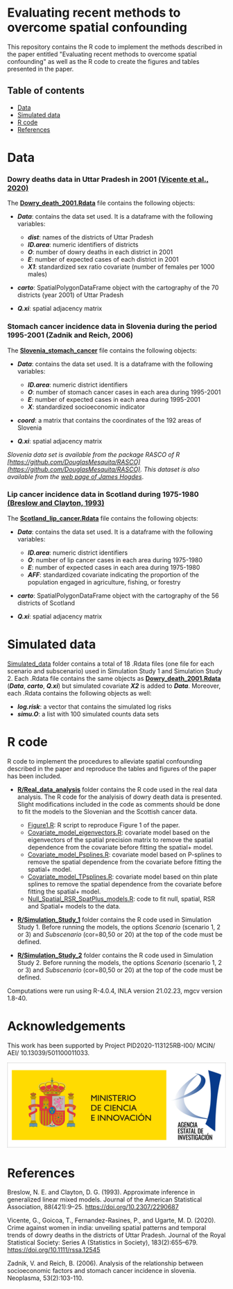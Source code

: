 # Evaluating recent methods to overcome spatial confounding
This repository contains the R code to implement the methods described in the paper entitled "Evaluating recent methods to overcome spatial confounding" as well as the R code to create the figures and tables presented in the paper.


## Table of contents

- [Data](#Data)
- [Simulated data](#SimulatedData)
- [R code](#R-code)
- [References](#References)


# Data
### Dowry deaths data in Uttar Pradesh in 2001 [(Vicente et al., 2020)](https://rss.onlinelibrary.wiley.com/doi/10.1111/rssa.12545)

The [**Dowry_death_2001.Rdata**](https://github.com/spatialstatisticsupna/Spatial_confounding_article/blob/main/Data/Dowry_death_2001.Rdata) file contains the following objects:
  - **_Data_**: contains the data set used. It is a dataframe with the following variables:
    - **_dist_**: names of the districts of Uttar Pradesh
    - **_ID.area_**: numeric identifiers of districts
    - **_O_**: number of dowry deaths in each district in 2001
    - **_E_**: number of expected cases of each district in 2001
    - **_X1_**: standardized sex ratio covariate (number of females per 1000 males)

  - **_carto_**: SpatialPolygonDataFrame object with the cartography of the 70 districts (year 2001) of Uttar Pradesh
  - **_Q.xi_**: spatial adjacency matrix


### Stomach cancer incidence data in Slovenia during the period 1995-2001 (Zadnik and Reich, 2006)

The [**Slovenia_stomach_cancer**](https://github.com/spatialstatisticsupna/Spatial_confounding_article/blob/main/Data/Slovenia_stomach_cancer.Rdata) file contains the following objects:
  - **_Data_**: contains the data set used. It is a dataframe with the following variables:
    - **_ID.area_**: numeric district identifiers
    - **_O_**: number of stomach cancer cases in each area during 1995-2001
    - **_E_**: number of expected cases in each area during 1995-2001
    - **_X_**: standardized socioeconomic indicator
    
  - **_coord_**: a matrix that contains the coordinates of the 192 areas of Slovenia
  - **_Q.xi_**: spatial adjacency matrix
  
  
_Slovenia data set is available from the package RASCO of R [https://github.com/DouglasMesquita/RASCO](https://github.com/DouglasMesquita/RASCO). This dataset is also available from the [web page of James Hogdes](https://www.biostat.umn.edu/~hodges/RPLMBook/Datasets/Datasets.html)_.


### Lip cancer incidence data in Scotland during 1975-1980 [(Breslow and Clayton, 1993)](https://www.jstor.org/stable/2290687?origin=crossref#metadata_info_tab_contents)

The [**Scotland_lip_cancer.Rdata**](https://github.com/spatialstatisticsupna/Spatial_confounding_article/blob/main/Data/Scotland_lip_cancer.Rdata) file contains the following objects:
  - **_Data_**: contains the data set used. It is a dataframe with the following variables:
    - **_ID.area_**: numeric district identifiers
    - **_O_**: number of lip cancer cases in each area during 1975-1980
    - **_E_**: number of expected cases in each area during 1975-1980
    - **_AFF_**: standardized covariate indicating the proportion of the population engaged in agriculture, fishing, or forestry

  - **_carto_**: SpatialPolygonDataFrame object with the cartography of the 56 districts of Scotland
  - **_Q.xi_**: spatial adjacency matrix



# Simulated data
[Simulated_data](https://github.com/spatialstatisticsupna/Spatial_confounding_article/tree/main/Simulated_data) folder contains a total of 18 .Rdata files (one file for each scenario and subscenario) used in Simulation Study 1 and Simulation Study 2. Each .Rdata file contains the same objects as [**Dowry_death_2001.Rdata**](https://github.com/spatialstatisticsupna/Spatial_confounding_article/blob/main/Data/Dowry_death_2001.Rdata) (**_Data_**, **_carto_**, **_Q.xi_**) but simulated covariate **_X2_** is added to **_Data_**. Moreover, each .Rdata contains the following objects as well:

- **_log.risk_**: a vector that contains the simulated log risks
- **_simu.O_**: a list with 100 simulated counts data sets


# R code

R code to implement the procedures to alleviate spatial confounding described in the paper and reproduce the tables and figures of the paper has been included. 

- [**R/Real_data_analysis**](https://github.com/spatialstatisticsupna/Spatial_confounding_article/tree/main/R/Real_data_analysis) folder contains the R code used in the real data analysis. The R code for the analyisis of dowry death data is presented. Slight modifications included in the code as comments should be done to fit the models to the Slovenian and the Scottish cancer data.
  - [Figure1.R](https://github.com/spatialstatisticsupna/Simulation_confounding_article/blob/main/R/Real_data_analysis/Figure1.R): R script to reproduce Figure 1 of the paper.
  - [Covariate_model_eigenvectors.R](https://github.com/spatialstatisticsupna/Simulation_confounding_article/blob/main/R/Real_data_analysis/Covariate_model_eigenvectors.R): covariate model based on the eigenvectors of the spatial precision matrix to remove the spatial dependence from the covariate before fitting the spatial+ model.
  - [Covariate_model_Psplines.R](https://github.com/spatialstatisticsupna/Simulation_confounding_article/blob/main/R/Real_data_analysis/Covariate_model_Psplines.R): covariate model based on P-splines to remove the spatial dependence from the covariate before fitting the spatial+ model. 
  - [Covariate_model_TPsplines.R](https://github.com/spatialstatisticsupna/Simulation_confounding_article/blob/main/R/Real_data_analysis/Covariate_model_TPsplines.R): covariate model based on thin plate splines to remove the spatial dependence from the covariate before fitting the spatial+ model.
  - [Null_Spatial_RSR_SpatPlus_models.R](https://github.com/spatialstatisticsupna/Simulation_confounding_article/blob/main/R/Real_data_analysis/Null_Spatial_RSR_SpatPlus_models.R): code to fit null, spatial, RSR and Spatial+ models to the data.
 
- [**R/Simulation_Study_1**](https://github.com/spatialstatisticsupna/Spatial_confounding_article/tree/main/R/Simulation_study_1) folder contains the R code used in Simulation Study 1. Before running the models, the options _Scenario_ (scenario 1, 2 or 3) and _Subscenario_ (cor=80,50 or 20) at the top of the code must be defined.

- [**R/Simulation_Study_2**](https://github.com/spatialstatisticsupna/Spatial_confounding_article/tree/main/R/Simulation_study_2) folder contains the R code used in Simulation Study 2. Before running the models, the options _Scenario_ (scenario 1, 2 or 3) and _Subscenario_ (cor=80,50 or 20) at the top of the code must be defined. 

Computations were run using R-4.0.4, INLA version 21.02.23, mgcv version 1.8-40.

# Acknowledgements
This work has been supported by Project PID2020-113125RB-I00/ MCIN/ AEI/ 10.13039/501100011033.

![image](https://github.com/spatialstatisticsupna/Comparing-R-INLA-and-NIMBLE/blob/main/micin-aei.jpg)
 
# References

Breslow, N. E. and Clayton, D. G. (1993). Approximate inference in generalized linear mixed models. Journal of the American Statistical Association, 88(421):9–25. https://doi.org/10.2307/2290687

Vicente, G., Goicoa, T., Fernandez-Rasines, P., and Ugarte, M. D. (2020). Crime against women in india: unveiling spatial patterns and temporal trends of dowry deaths in the districts of Uttar Pradesh. Journal of the Royal Statistical Society: Series A (Statistics in Society), 183(2):655–679. https://doi.org/10.1111/rssa.12545

Zadnik, V. and Reich, B. (2006). Analysis of the relationship between socioeconomic factors and stomach cancer incidence in slovenia. Neoplasma, 53(2):103-110.	 





